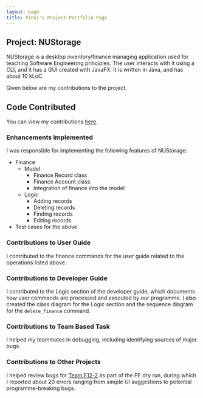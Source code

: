 ```yaml
---
layout: page
title: Pinxi's Project Portfolio Page
---
```


## Project: NUStorage

NUStorage is a desktop inventory/finance managing application used for teaching Software Engineering principles.
The user interacts with it using a CLI, and it has a GUI created with JavaFX.
It is written in Java, and has about 10 kLoC.

Given below are my contributions to the project.

## Code Contributed

You can view my contributions [here](https://nus-cs2103-ay2021s1.github.io/tp-dashboard/#breakdown=true&search=fizzyagent).

### Enhancements Implemented

I was responsible for implementing the following features of NUStorage:
- Finance
    - Model
        - Finance Record class
        - Finance Account class
        - Integration of finance into the model
    - Logic
        - Adding records
        - Deleting records
        - Finding records
        - Editing records
- Test cases for the above

### Contributions to User Guide

I contributed to the finance commands for the user guide related to the operations listed above.

### Contributions to Developer Guide

I contributed to the Logic section of the developer guide, which documents how user commands are processed and executed by our programme. I also created the class diagram for the Logic section and the sequence diagram for the `delete_finance` command.

### Contributions to Team Based Task

I helped my teammates in debugging, including identifying sources of major bugs. 

### Contributions to Other Projects

I helped review bugs for [Team F12-2](https://github.com/AY2021S1-CS2103T-F12-2/tp) as part of the PE dry run, during which I reported about 20 errors ranging from simple UI suggestions to potential programme-breaking bugs. 
